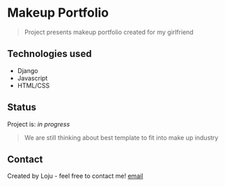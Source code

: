 # Makeup Portfolio
> Project presents makeup portfolio created for my girlfriend


## Technologies used

* Django
* Javascript
* HTML/CSS

## Status
Project is: _in progress_
> We are still thinking about best template to fit into make up industry


## Contact
Created by Loju - feel free to contact me!
[email](mailto:maciej.loj@gmail.com)
